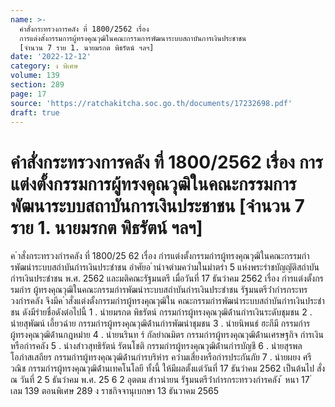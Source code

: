 ```yaml
---
name: >-
  คำสั่งกระทรวงการคลัง ที่ 1800/2562 เรื่อง
  การแต่งตั้งกรรมการผู้ทรงคุณวุฒิในคณะกรรมการพัฒนาระบบสถาบันการเงินประชาชน
  [จำนวน 7 ราย 1. นายมรกต พิธรัตน์ ฯลฯ]
date: '2022-12-12'
category: ง พิเศษ
volume: 139
section: 289
page: 17
source: 'https://ratchakitcha.soc.go.th/documents/17232698.pdf'
draft: true
---
```


# คำสั่งกระทรวงการคลัง ที่ 1800/2562 เรื่อง การแต่งตั้งกรรมการผู้ทรงคุณวุฒิในคณะกรรมการพัฒนาระบบสถาบันการเงินประชาชน [จำนวน 7 ราย 1. นายมรกต พิธรัตน์ ฯลฯ]

ค ําสั่งกระทรวงกํารคลัง ที่ 1800/25 62 เรื่อง กํารแต่งตั้งกรรมกํารผู้ทรงคุณวุฒิในคณะกรรมกํารพัฒนําระบบสถําบันกํารเงินประชําชน อําศัยอ ํานําจตํามควํามในมําตรํา 5 แห่งพระรําชบัญญัติสถําบันกํารเงินประชําชน พ.ศ. 2562 และมติคณะรัฐมนตรี เมื่อวันที่ 17 ธันวําคม 2562 เรื่อง กํารแต่งตั้งกรรมกําร ผู้ทรงคุณวุฒิในคณะกรรมกํารพัฒนําระบบสถําบันกํารเงินประชําชน รัฐมนตรีว่ํากํารกระทรวงกํารคลัง จึงมีค ําสั่งแต่งตั้งกรรมกํารผู้ทรงคุณวุฒิใน คณะกรรมกํารพัฒนําระบบสถําบันกํารเงินประชําชน ดังมีรํายชื่อดังต่อไปนี้ 1 . นํายมรกต พิธรัตน์ กรรมกํารผู้ทรงคุณวุฒิด้ํานกํารเงินระดับชุมชน 2 . นํายสุพัฒน์ เอี้ยวฉําย กรรมกํารผู้ทรงคุณวุฒิด้ํานกํารพัฒนําชุมชน 3 . นํายนิพนธ์ ฮะกีมี กรรมกํารผู้ทรงคุณวุฒิด้ํานกฎหมําย 4 . นํายนรินท ร์ กัลยําณมิตร กรรมกํารผู้ทรงคุณวุฒิด้ํานเศรษฐกิจ กํารเงิน หรือกํารคลัง 5 . นํางสําวสุทธิรัตน์ รัตนโชติ กรรมกํารผู้ทรงคุณวุฒิด้ํานกํารบัญชี 6 . นํายสุรพล โอภําสเสถียร กรรมกํารผู้ทรงคุณวุฒิด้ํานกํารบริหําร ควํามเสี่ยงหรือกํารประกันภัย 7 . นํายผยง ศรีวณิช กรรมกํารผู้ทรงคุณวุฒิด้ํานเทคโนโลยี ทั้งนี้ ให้มีผลตั้งแต่วันที่ 17 ธันวําคม 2562 เป็นต้นไป สั่ง ณ วันที่ 2 5 ธันวําคม พ.ศ. 25 6 2 อุตตม สําวนํายน รัฐมนตรีว่ํากํารกระทรวงกํารคลัง ้ หนา 17 ่ เลม 139 ตอนพิเศษ 289 ง ราชกิจจานุเบกษา 13 ธันวาคม 2565
